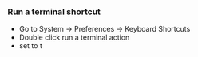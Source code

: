 ### Run a terminal shortcut
* Go to System -> Preferences -> Keyboard Shortcuts
* Double click run a terminal action
* set to <control><alt>t
